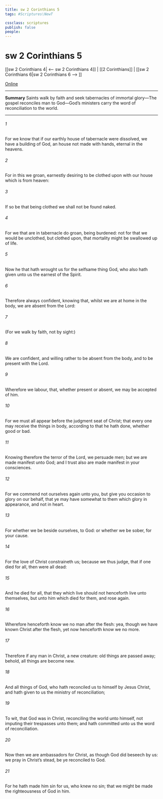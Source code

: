 ```yaml
---
title: sw 2 Corinthians 5
tags: #Scriptures\NewT

cssclass: scriptures
publish: false
people:
---
```


# sw 2 Corinthians 5
[[sw 2 Corinthians 4| <-- sw 2 Corinthians 4]] | [[2 Corinthians]] | [[sw 2 Corinthians 6|sw 2 Corinthians 6 --> ]]

[Online](https://churchofjesuschrist.org/study/scriptures/nt/2-cor/5?lang=eng)

---
__Summary__
Saints walk by faith and seek tabernacles of immortal glory—The gospel reconciles man to God—God’s ministers carry the word of reconciliation to the world.

---
###### 1 
For we know that if our earthly house of  tabernacle were dissolved, we have a building of God, an house not made with hands, eternal in the heavens.

###### 2 
For in this we groan, earnestly desiring to be clothed upon with our house which is from heaven:

###### 3 
If so be that being clothed we shall not be found naked.

###### 4 
For we that are in  tabernacle do groan, being burdened: not for that we would be unclothed, but clothed upon, that mortality might be swallowed up of life.

###### 5 
Now he that hath wrought us for the selfsame thing  God, who also hath given unto us the earnest of the Spirit.

###### 6 
Therefore  always confident, knowing that, whilst we are at home in the body, we are absent from the Lord:

###### 7 
(For we walk by faith, not by sight:)

###### 8 
We are confident,  and willing rather to be absent from the body, and to be present with the Lord.

###### 9 
Wherefore we labour, that, whether present or absent, we may be accepted of him.

###### 10 
For we must all appear before the judgment seat of Christ; that every one may receive the things  in  body, according to that he hath done, whether  good or bad.

###### 11 
Knowing therefore the terror of the Lord, we persuade men; but we are made manifest unto God; and I trust also are made manifest in your consciences.

###### 12 
For we commend not ourselves again unto you, but give you occasion to glory on our behalf, that ye may have somewhat to  them which glory in appearance, and not in heart.

###### 13 
For whether we be beside ourselves,  to God: or whether we be sober,  for your cause.

###### 14 
For the love of Christ constraineth us; because we thus judge, that if one died for all, then were all dead:

###### 15 
And  he died for all, that they which live should not henceforth live unto themselves, but unto him which died for them, and rose again.

###### 16 
Wherefore henceforth know we no man after the flesh: yea, though we have known Christ after the flesh, yet now henceforth know we  no more.

###### 17 
Therefore if any man  in Christ,  a new creature: old things are passed away; behold, all things are become new.

###### 18 
And all things  of God, who hath reconciled us to himself by Jesus Christ, and hath given to us the ministry of reconciliation;

###### 19 
To wit, that God was in Christ, reconciling the world unto himself, not imputing their trespasses unto them; and hath committed unto us the word of reconciliation.

###### 20 
Now then we are ambassadors for Christ, as though God did beseech  by us: we pray  in Christ’s stead, be ye reconciled to God.

###### 21 
For he hath made him  sin for us, who knew no sin; that we might be made the righteousness of God in him.

